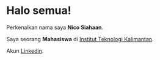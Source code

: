 # Halo semua! 

Perkenalkan nama saya **Nico Siahaan**.

Saya seorang **Mahasiswa** di [Institut Teknologi Kalimantan](https://itk.ac.id/).

Akun [Linkedin](https://www.linkedin.com/in/nico-siahaan-550a04221/).

